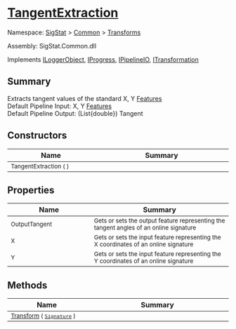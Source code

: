 # [TangentExtraction](./TangentExtraction.md)

Namespace: [SigStat]() > [Common](./../README.md) > [Transforms](./README.md)

Assembly: SigStat.Common.dll

Implements [ILoggerObject](./../ILoggerObject.md), [IProgress](./../Helpers/IProgress.md), [IPipelineIO](./../Pipeline/IPipelineIO.md), [ITransformation](./../ITransformation.md)

## Summary
Extracts tangent values of the standard X, Y [Features](https://github.com/hargitomi97/sigstat/blob/master/docs/md/SigStat/Common/Features.md)<br>Default Pipeline Input: X, Y [Features](https://github.com/hargitomi97/sigstat/blob/master/docs/md/SigStat/Common/Features.md)<br>Default Pipeline Output: (List{double})  Tangent

## Constructors

| Name<a href="#"><img width=220></a> | Summary<a href="#"><img width=475></a> | 
| --- | --- | 
| <sub>TangentExtraction (  )</sub>| <sub></sub>| <br>


## Properties

| Name<a href="#"><img width=220></a> | Summary<a href="#"><img width=475></a> | 
| --- | --- | 
| <sub>OutputTangent</sub>| <sub>Gets or sets the output feature representing the tangent angles of an online signature</sub>| <br>
| <sub>X</sub>| <sub>Gets or sets the input feature representing the X coordinates of an online signature</sub>| <br>
| <sub>Y</sub>| <sub>Gets or sets the input feature representing the Y coordinates of an online signature</sub>| <br>


## Methods

| Name<a href="#"><img width=220></a> | Summary<a href="#"><img width=475></a> | 
| --- | --- | 
| <sub>[Transform](./Methods/TangentExtraction-100663598.md) ( [`Signature`](./../Signature.md) )</sub>| <sub></sub>| <br>


